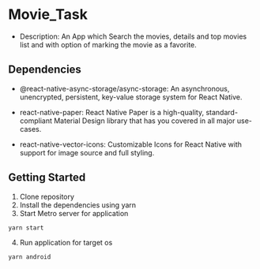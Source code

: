 # Movie_Task

- Description: An App which Search the movies, details and top movies list and with option of marking the movie as a favorite.

## Dependencies 

- @react-native-async-storage/async-storage: An asynchronous, unencrypted, persistent, key-value storage system for React Native.

- react-native-paper: React Native Paper is a high-quality, standard-compliant Material Design library that has you covered in all major use-cases.

- react-native-vector-icons: Customizable Icons for React Native with support for image source and full styling.

## Getting Started

1. Clone repository
2. Install the dependencies using yarn 
3. Start Metro server for application
```
yarn start
```
4. Run application for target os
```
yarn android
```
